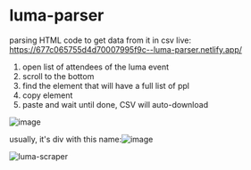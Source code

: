 # luma-parser
parsing HTML code to get data from it in csv
live: https://677c065755d4d70007995f9c--luma-parser.netlify.app/

1. open list of attendees of the luma event
2. scroll to the bottom
3. find the element that will have a full list of ppl
4. copy element
5. paste and wait until done, CSV will auto-download

![image](https://github.com/user-attachments/assets/3596e704-7634-4639-a43b-a3e9ce5aa2c9)

usually, it's div with this name:![image](https://github.com/user-attachments/assets/81776012-63d2-4440-ad4e-dad67ed98c95)

![luma-scraper](https://github.com/user-attachments/assets/e55c765d-9638-499b-8ef1-f2b60aa803f7)

